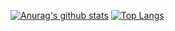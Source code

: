 [![Anurag's github stats](https://github-readme-stats.vercel.app/api?username=xuzhongping&count_private=true "![Anurag's github stats")](https://github.com/anuraghazra/github-readme-stats)
[![Top Langs](https://github-readme-stats.vercel.app/api/top-langs/?username=xuzhongping&layout=compact&hide=objective-c)](https://github.com/anuraghazra/github-readme-stats)

<!--
**xuzhongping/xuzhongping** is a ✨ _special_ ✨ repository because its `README.md` (this file) appears on your GitHub profile.

Here are some ideas to get you started:

- 🔭 I’m currently working on ...
- 🌱 I’m currently learning ...
- 👯 I’m looking to collaborate on ...
- 🤔 I’m looking for help with ...
- 💬 Ask me about ...
- 📫 How to reach me: ...
- 😄 Pronouns: ...
- ⚡ Fun fact: ...
-->
